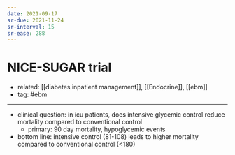 ```yaml
---
date: 2021-09-17
sr-due: 2021-11-24
sr-interval: 15
sr-ease: 288
---
```


# NICE-SUGAR trial

- related: [[diabetes inpatient management]], [[Endocrine]], [[ebm]]
- tag: #ebm
---

- clinical question: in icu patients, does intensive glycemic control reduce mortality compared to conventional control
	- primary: 90 day mortality, hypoglycemic events
- bottom line: intensive control (81-108) leads to higher mortality compared to conventional control (<180)
